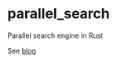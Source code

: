 # parallel_search
Parallel search engine in Rust

See [blog](https://a-coda.tumblr.com/post/178605888261/a-bit-more-rusty-than-i-thought)
